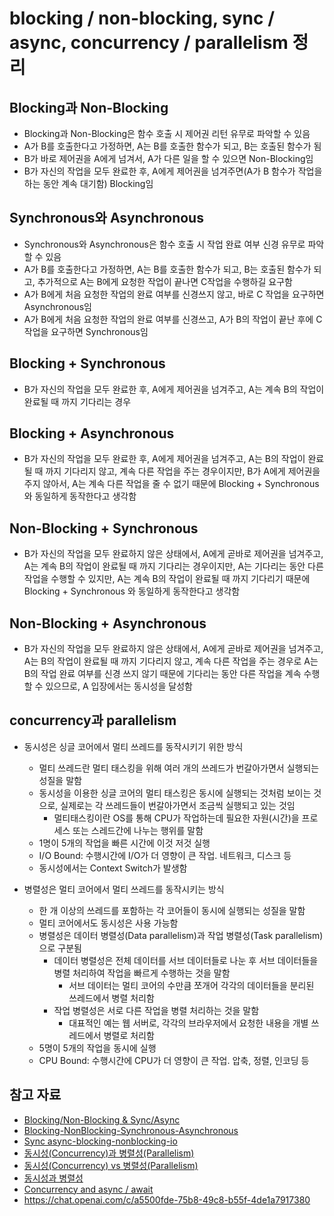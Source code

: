 # blocking / non-blocking, sync / async, concurrency / parallelism 정리
## Blocking과 Non-Blocking
- Blocking과 Non-Blocking은 함수 호출 시 제어권 리턴 유무로 파악할 수 있음
- A가 B를 호출한다고 가정하면, A는 B를 호출한 함수가 되고, B는 호출된 함수가 됨
- B가 바로 제어권을 A에게 넘겨서, A가 다른 일을 할 수 있으면 Non-Blocking임
- B가 자신의 작업을 모두 완료한 후, A에게 제어권을 넘겨주면(A가 B 함수가 작업을 하는 동안 계속 대기함) Blocking임

## Synchronous와 Asynchronous
- Synchronous와 Asynchronous은 함수 호출 시 작업 완료 여부 신경 유무로 파악할 수 있음
- A가 B를 호출한다고 가정하면, A는 B를 호출한 함수가 되고, B는 호출된 함수가 되고, 추가적으로 A는 B에게 요청한 작업이 끝나면 C작업을 수행하길 요구함
- A가 B에게 처음 요청한 작업의 완료 여부를 신경쓰지 않고, 바로 C 작업을 요구하면 Asynchronous임
- A가 B에게 처음 요청한 작업의 완료 여부를 신경쓰고, A가 B의 작업이 끝난 후에 C 작업을 요구하면 Synchronous임

## Blocking + Synchronous
- B가 자신의 작업을 모두 완료한 후, A에게 제어권을 넘겨주고, A는 계속 B의 작업이 완료될 때 까지 기다리는 경우

## Blocking + Asynchronous
- B가 자신의 작업을 모두 완료한 후, A에게 제어권을 넘겨주고, A는 B의 작업이 완료될 때 까지 기다리지 않고, 계속 다른 작업을 주는 경우이지만, B가 A에게 제어권을 주지 않아서, A는 계속 다른 작업을 줄 수 없기 때문에 Blocking + Synchronous 와 동일하게 동작한다고 생각함

## Non-Blocking + Synchronous
-  B가 자신의 작업을 모두 완료하지 않은 상태에서, A에게 곧바로 제어권을 넘겨주고, A는 계속 B의 작업이 완료될 때 까지 기다리는 경우이지만, A는 기다리는 동안 다른 작업을 수행할 수 있지만, A는 계속 B의 작업이 완료될 때 까지 기다리기 때문에 Blocking + Synchronous 와 동일하게 동작한다고 생각함

## Non-Blocking + Asynchronous
-  B가 자신의 작업을 모두 완료하지 않은 상태에서, A에게 곧바로 제어권을 넘겨주고, A는 B의 작업이 완료될 때 까지 기다리지 않고, 계속 다른 작업을 주는 경우로 A는 B의 작업 완료 여부를 신경 쓰지 않기 때문에 기다리는 동안 다른 작업을 계속 수행할 수 있으므로, A 입장에서는 동시성을 달성함

## concurrency과 parallelism
- 동시성은 싱글 코어에서 멀티 쓰레드를 동작시키기 위한 방식
    - 멀티 쓰레드란 멀티 태스킹을 위해 여러 개의 쓰레드가 번갈아가면서 실행되는 성질을 말함
    - 동시성을 이용한 싱글 코어의 멀티 태스킹은 동시에 실행되는 것처럼 보이는 것으로, 실제로는 각 쓰레드들이 번갈아가면서 조금씩 실행되고 있는 것임
        - 멀티태스킹이란 OS를 통해 CPU가 작업하는데 필요한 자원(시간)을 프로세스 또는 스레드간에 나누는 행위를 말함
    - 1명이 5개의 작업을 빠른 시간에 이것 저것 실행
    - I/O Bound: 수행시간에 I/O가 더 영향이 큰 작업. 네트워크, 디스크 등
    - 동시성에서는 Context Switch가 발생함

- 병렬성은 멀티 코어에서 멀티 쓰레드를 동작시키는 방식
    - 한 개 이상의 쓰레드를 포함하는 각 코어들이 동시에 실행되는 성질을 말함
    - 멀티 코어에서도 동시성은 사용 가능함
    - 병렬성은 데이터 병렬성(Data parallelism)과 작업 병렬성(Task parallelism)으로 구분됨
        - 데이터 병렬성은 전체 데이터를 서브 데이터들로 나눈 후 서브 데이터들을 병렬 처리하여 작업을 빠르게 수행하는 것을 말함
            - 서브 데이터는 멀티 코어의 수만큼 쪼개어 각각의 데이터들을 분리된 쓰레드에서 병렬 처리함
        - 작업 병렬성은 서로 다른 작업을 병렬 처리하는 것을 말함
            - 대표적인 예는 웹 서버로, 각각의 브라우저에서 요청한 내용을 개별 쓰레드에서 병렬로 처리함
    - 5명이 5개의 작업을 동시에 실행
    - CPU Bound: 수행시간에 CPU가 더 영향이 큰 작업. 압축, 정렬, 인코딩 등

## 참고 자료
- [Blocking/Non-Blocking & Sync/Async](https://goodgid.github.io/Blocking-NonBlocking-Synchronous-Asynchronous/)
- [Blocking-NonBlocking-Synchronous-Asynchronous](https://homoefficio.github.io/2017/02/19/Blocking-NonBlocking-Synchronous-Asynchronous/)
- [Sync async-blocking-nonblocking-io](https://www.slideshare.net/unitimes/sync-asyncblockingnonblockingio)
- [동시성(Concurrency)과 병렬성(Parallelism)](https://goodgid.github.io/Concurrency-vs-Paraleelism/)
- [동시성(Concurrency) vs 병렬성(Parallelism)](https://atin.tistory.com/567)
- [동시성과 병렬성](https://ohgyun.com/741)
- [Concurrency and async / await](https://fastapi.tiangolo.com/async/)
- https://chat.openai.com/c/a5500fde-75b8-49c8-b55f-4de1a7917380